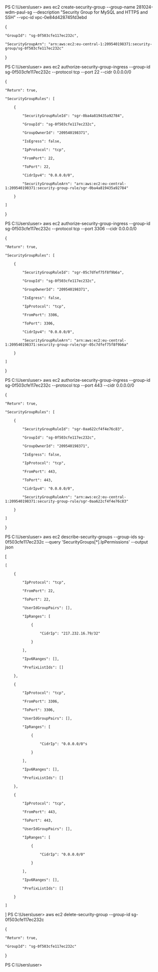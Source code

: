 PS C:\Users\user> aws ec2 create-security-group --group-name 281024-wdm-paul-sg --description "Security Group for MySQL and HTTPS and SSH" --vpc-id vpc-0e84d428745fd3ebd

{

    "GroupId": "sg-0f503cfe117ec232c",

    "SecurityGroupArn": "arn:aws:ec2:eu-central-1:209540198371:security-group/sg-0f503cfe117ec232c"

}

PS C:\Users\user> aws ec2 authorize-security-group-ingress --group-id sg-0f503cfe117ec232c --protocol tcp --port 22 --cidr 0.0.0.0/0

{

    "Return": true,

    "SecurityGroupRules": [

        {

            "SecurityGroupRuleId": "sgr-0ba4a819435a92784",

            "GroupId": "sg-0f503cfe117ec232c",

            "GroupOwnerId": "209540198371",

            "IsEgress": false,

            "IpProtocol": "tcp",

            "FromPort": 22,

            "ToPort": 22,

            "CidrIpv4": "0.0.0.0/0",

            "SecurityGroupRuleArn": "arn:aws:ec2:eu-central-1:209540198371:security-group-rule/sgr-0ba4a819435a92784"

        }

    ]

}

PS C:\Users\user> aws ec2 authorize-security-group-ingress --group-id sg-0f503cfe117ec232c --protocol tcp --port 3306 --cidr 0.0.0.0/0

{

    "Return": true,

    "SecurityGroupRules": [

        {

            "SecurityGroupRuleId": "sgr-05c7dfef75f8f9b6a",

            "GroupId": "sg-0f503cfe117ec232c",

            "GroupOwnerId": "209540198371",

            "IsEgress": false,

            "IpProtocol": "tcp",

            "FromPort": 3306,

            "ToPort": 3306,

            "CidrIpv4": "0.0.0.0/0",

            "SecurityGroupRuleArn": "arn:aws:ec2:eu-central-1:209540198371:security-group-rule/sgr-05c7dfef75f8f9b6a"

        }

    ]

}

PS C:\Users\user> aws ec2 authorize-security-group-ingress --group-id sg-0f503cfe117ec232c --protocol tcp --port 443 --cidr 0.0.0.0/0

{

    "Return": true,

    "SecurityGroupRules": [

        {

            "SecurityGroupRuleId": "sgr-0aa622cf4f4e76c83",

            "GroupId": "sg-0f503cfe117ec232c",

            "GroupOwnerId": "209540198371",

            "IsEgress": false,

            "IpProtocol": "tcp",

            "FromPort": 443,

            "ToPort": 443,

            "CidrIpv4": "0.0.0.0/0",

            "SecurityGroupRuleArn": "arn:aws:ec2:eu-central-1:209540198371:security-group-rule/sgr-0aa622cf4f4e76c83"

        }

    ]

}

PS C:\Users\user> aws ec2 describe-security-groups --group-ids sg-0f503cfe117ec232c --query 'SecurityGroups[*].IpPermissions' --output json

[

    [

        {

            "IpProtocol": "tcp",

            "FromPort": 22,

            "ToPort": 22,

            "UserIdGroupPairs": [],

            "IpRanges": [

                {

                    "CidrIp": "217.232.16.79/32"

                }

            ],

            "Ipv6Ranges": [],

            "PrefixListIds": []

        },

        {

            "IpProtocol": "tcp",

            "FromPort": 3306,

            "ToPort": 3306,

            "UserIdGroupPairs": [],

            "IpRanges": [

                {

                    "CidrIp": "0.0.0.0/0"s

                }

            ],

            "Ipv6Ranges": [],

            "PrefixListIds": []

        },

        {

            "IpProtocol": "tcp",

            "FromPort": 443,

            "ToPort": 443,

            "UserIdGroupPairs": [],

            "IpRanges": [

                {

                    "CidrIp": "0.0.0.0/0"

                }

            ],

            "Ipv6Ranges": [],

            "PrefixListIds": []

        }

    ]

]
PS C:\Users\user> aws ec2 delete-security-group --group-id sg-0f503cfe117ec232c

{

    "Return": true,

    "GroupId": "sg-0f503cfe117ec232c"

}

PS C:\Users\user>
